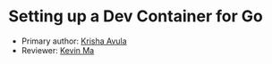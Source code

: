 # Setting up a Dev Container for Go

* Primary author: [Krisha Avula](https://github.com/krisha188)
* Reviewer: [Kevin Ma](https://github.com/Kevinofma)

